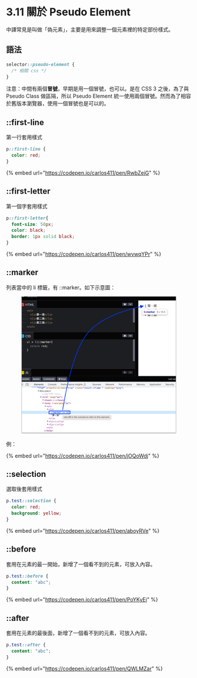 # 3.11 關於 Pseudo Element

中譯常見是叫做「偽元素」，主要是用來調整一個元素裡的特定部份樣式。

## 語法

```css
selector::pseudo-element {
  /* 相關 css */
}
```

注意：中間有兩個**冒號**，早期是用一個冒號，也可以。是在 CSS 3 之後，為了與 Pseudo Class 做區隔，所以 Pseudo Element 統一使用兩個冒號。然而為了相容於舊版本瀏覽器，使用一個冒號也是可以的。



## ::first-line

第一行套用樣式

```css
p::first-line {
  color: red;
}
```

{% embed url="https://codepen.io/carlos411/pen/RwbZejG" %}



## ::first-letter

第一個字套用樣式

```css
p::first-letter{
  font-size: 50px;
  color: black;
  border: 1px solid black;
}
```

{% embed url="https://codepen.io/carlos411/pen/wvwqYPr" %}



## ::marker

列表當中的 li 標籤，有 ::marker。如下示意圖：

<figure><img src="../.gitbook/assets/li_marker.png" alt=""><figcaption></figcaption></figure>



例：

{% embed url="https://codepen.io/carlos411/pen/jOQoWdj" %}



## ::selection

選取後套用樣式

```css
p.test::selection {
  color: red;
  background: yellow;
}
```

{% embed url="https://codepen.io/carlos411/pen/aboyRVe" %}



## ::before

套用在元素的最一開始，新增了一個看不到的元素，可放入內容。

```css
p.test::before {
  content: "abc";
}
```

{% embed url="https://codepen.io/carlos411/pen/PoYKyEj" %}

## ::after

套用在元素的最後面，新增了一個看不到的元素，可放入內容。

```css
p.test::after {
  content: "abc";
}
```

{% embed url="https://codepen.io/carlos411/pen/QWLMZar" %}
